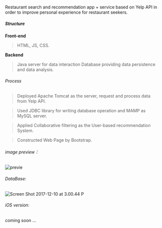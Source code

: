 
Restaurant search and recommendation app + service based on Yelp API in order to improve personal experience for restaurant seekers. 

##### Structure 

**Front-end**
> HTML, JS, CSS. 

**Backend**
>  Java server for data interaction
>  Database providing data persistence and data analysis.

###### Process
> Deployed Apache Tomcat as the server, request and process data from Yelp API. 

> Used JDBC library for writing database operation and MAMP as MySQL server. 

> Applied Collaborative filtering as the User-based recommendation System. 

> Constructed Web Page by Bootstrap. 






###### image preview：

![previe](media/15129668942535/preview.jpg)

###### DataBase:
![Screen Shot 2017-12-10 at 3.00.44 P](media/15129668942535/Screen%20Shot%202017-12-10%20at%203.00.44%20PM.png)


###### iOS version:

coming soon ... 




